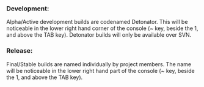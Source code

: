 ### Development: ###

Alpha/Active development builds are codenamed Detonator. This will be noticeable in the lower right hand corner of the console (~ key, beside the 1, and above the TAB key).
Detonator builds will only be available over SVN.

### Release: ###

Final/Stable builds are named individually by project members. The name will be noticeable in the lower right hand part of the console (~ key, beside the 1, and above the TAB key).